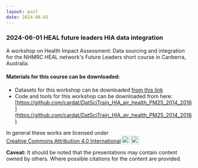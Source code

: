 ```yaml
---
layout: post
date: 2024-06-01
---
```



### 2024-06-01 HEAL future leaders HIA data integration

A workshop on Health Impact Assessment: Data sourcing and integration for the NHMRC HEAL network's Future Leaders short course in Canberra, Australia.


#### Materials for this course can be downloaded:
- Datasets for this workshop can be downloaded [from this link](https://cloud.car-dat.org/index.php/s/pNQykCrqNmfMGns)
- Code and tools for this workshop can be downloaded from here: [https://github.com/cardat/DatSciTrain_HIA_air_health_PM25_2014_2016](https://github.com/cardat/DatSciTrain_HIA_air_health_PM25_2014_2016)



<p xmlns:cc="http://creativecommons.org/ns#" >In general these works are licensed under <a href="https://creativecommons.org/licenses/by/4.0/?ref=chooser-v1" target="_blank" rel="license noopener noreferrer" style="display:inline-block;">Creative Commons Attribution 4.0 International<img style="height:22px!important;margin-left:3px;vertical-align:text-bottom;" src="https://mirrors.creativecommons.org/presskit/icons/cc.svg?ref=chooser-v1" alt=""><img style="height:22px!important;margin-left:3px;vertical-align:text-bottom;" src="https://mirrors.creativecommons.org/presskit/icons/by.svg?ref=chooser-v1" alt=""></a></p>


**Caveat:** It should be noted that the presentations may contain content owned by others. Where possible citations for the content are provided.  